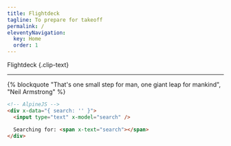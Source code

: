 ```yaml
---
title: Flightdeck
tagline: To prepare for takeoff
permalink: /
eleventyNavigation:
  key: Home
  order: 1
---
```


Flightdeck {.clip-text}

<hr>

<article>
{% blockquote "That's one small step for man, one giant leap for mankind", "Neil Armstrong" %}
</article>


``` html
<!-- AlpineJS -->
<div x-data="{ search: '' }">
  <input type="text" x-model="search" />

  Searching for: <span x-text="search"></span>
</div>
```
